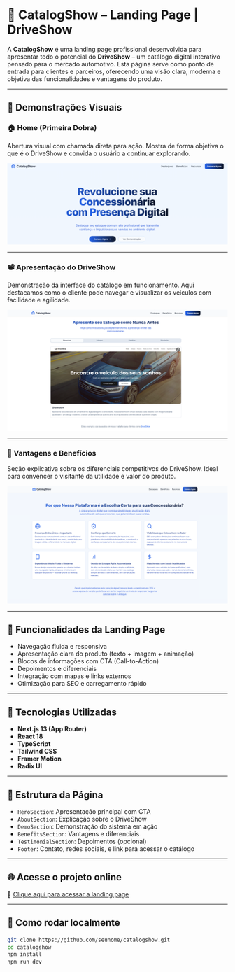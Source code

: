 # 🚗 CatalogShow – Landing Page | DriveShow

A **CatalogShow** é uma landing page profissional desenvolvida para apresentar todo o potencial do **DriveShow** – um catálogo digital interativo pensado para o mercado automotivo. Esta página serve como ponto de entrada para clientes e parceiros, oferecendo uma visão clara, moderna e objetiva das funcionalidades e vantagens do produto.

---

## 📸 Demonstrações Visuais

### 🏠 Home (Primeira Dobra)

Abertura visual com chamada direta para ação. Mostra de forma objetiva o que é o DriveShow e convida o usuário a continuar explorando.

![Home Page](./public/assets/home.png)
<!-- Substitua o link acima pelo seu caminho correto ou URL externa -->

---

### 📽️ Apresentação do DriveShow

Demonstração da interface do catálogo em funcionamento. Aqui destacamos como o cliente pode navegar e visualizar os veículos com facilidade e agilidade.

![Apresentação do DriveShow](./public/assets/showroom.png)
<!-- Ideal para uma imagem animada ou print com interação -->

---

### 🌟 Vantagens e Benefícios

Seção explicativa sobre os diferenciais competitivos do DriveShow. Ideal para convencer o visitante da utilidade e valor do produto.

![Vantagens do DriveShow](./public/assets/vantagem.png)

---

## 🧠 Funcionalidades da Landing Page

- Navegação fluida e responsiva  
- Apresentação clara do produto (texto + imagem + animação)  
- Blocos de informações com CTA (Call-to-Action)  
- Depoimentos e diferenciais  
- Integração com mapas e links externos  
- Otimização para SEO e carregamento rápido  

---

## 🚀 Tecnologias Utilizadas

- **Next.js 13 (App Router)**
- **React 18**
- **TypeScript**
- **Tailwind CSS**
- **Framer Motion**
- **Radix UI**

---

## 📍 Estrutura da Página

- `HeroSection`: Apresentação principal com CTA  
- `AboutSection`: Explicação sobre o DriveShow  
- `DemoSection`: Demonstração do sistema em ação  
- `BenefitsSection`: Vantagens e diferenciais  
- `TestimonialSection`: Depoimentos (opcional)  
- `Footer`: Contato, redes sociais, e link para acessar o catálogo

---

## 🌐 Acesse o projeto online

🔗 [Clique aqui para acessar a landing page](https://seulink.vercel.app)

---

## 📂 Como rodar localmente

```bash
git clone https://github.com/seunome/catalogshow.git
cd catalogshow
npm install
npm run dev
